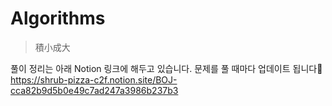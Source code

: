 # Algorithms
> 積小成大

풀이 정리는 아래 Notion 링크에 해두고 있습니다. 문제를 풀 때마다 업데이트 됩니다🥰  
https://shrub-pizza-c2f.notion.site/BOJ-cca82b9d5b0e49c7ad247a3986b237b3
